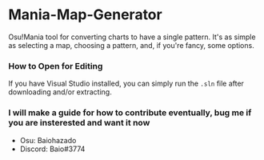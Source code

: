 # Mania-Map-Generator
Osu!Mania tool for converting charts to have a single pattern. It's as simple as selecting a map, choosing a pattern, and, if you're fancy, some options.

### How to Open for Editing
If you have Visual Studio installed, you can simply run the `.sln` file after downloading and/or extracting.

### I will make a guide for how to contribute eventually, bug me if you are insterested and want it now
* Osu: Baiohazado
* Discord: Baio#3774
